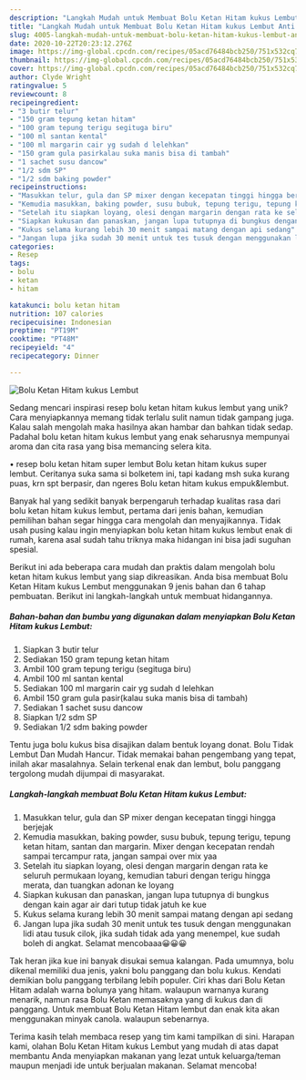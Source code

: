 ```yaml
---
description: "Langkah Mudah untuk Membuat Bolu Ketan Hitam kukus Lembut Anti Gagal"
title: "Langkah Mudah untuk Membuat Bolu Ketan Hitam kukus Lembut Anti Gagal"
slug: 4005-langkah-mudah-untuk-membuat-bolu-ketan-hitam-kukus-lembut-anti-gagal
date: 2020-10-22T20:23:12.276Z
image: https://img-global.cpcdn.com/recipes/05acd76484bcb250/751x532cq70/bolu-ketan-hitam-kukus-lembut-foto-resep-utama.jpg
thumbnail: https://img-global.cpcdn.com/recipes/05acd76484bcb250/751x532cq70/bolu-ketan-hitam-kukus-lembut-foto-resep-utama.jpg
cover: https://img-global.cpcdn.com/recipes/05acd76484bcb250/751x532cq70/bolu-ketan-hitam-kukus-lembut-foto-resep-utama.jpg
author: Clyde Wright
ratingvalue: 5
reviewcount: 8
recipeingredient:
- "3 butir telur"
- "150 gram tepung ketan hitam"
- "100 gram tepung terigu segituga biru"
- "100 ml santan kental"
- "100 ml margarin cair yg sudah d lelehkan"
- "150 gram gula pasirkalau suka manis bisa di tambah"
- "1 sachet susu dancow"
- "1/2 sdm SP"
- "1/2 sdm baking powder"
recipeinstructions:
- "Masukkan telur, gula dan SP mixer dengan kecepatan tinggi hingga berjejak"
- "Kemudia masukkan, baking powder, susu bubuk, tepung terigu, tepung ketan hitam, santan dan margarin. Mixer dengan kecepatan rendah sampai tercampur rata, jangan sampai over mix yaa"
- "Setelah itu siapkan loyang, olesi dengan margarin dengan rata ke seluruh permukaan loyang, kemudian taburi dengan terigu hingga merata, dan tuangkan adonan ke loyang"
- "Siapkan kukusan dan panaskan, jangan lupa tutupnya di bungkus dengan kain agar air dari tutup tidak jatuh ke kue"
- "Kukus selama kurang lebih 30 menit sampai matang dengan api sedang"
- "Jangan lupa jika sudah 30 menit untuk tes tusuk dengan menggunakan lidi atau tusuk cilok, jika sudah tidak ada yang menempel, kue sudah boleh di angkat. Selamat mencobaaa😀😀😀"
categories:
- Resep
tags:
- bolu
- ketan
- hitam

katakunci: bolu ketan hitam 
nutrition: 107 calories
recipecuisine: Indonesian
preptime: "PT19M"
cooktime: "PT48M"
recipeyield: "4"
recipecategory: Dinner

---
```



![Bolu Ketan Hitam kukus Lembut](https://img-global.cpcdn.com/recipes/05acd76484bcb250/751x532cq70/bolu-ketan-hitam-kukus-lembut-foto-resep-utama.jpg)

Sedang mencari inspirasi resep bolu ketan hitam kukus lembut yang unik? Cara menyiapkannya memang tidak terlalu sulit namun tidak gampang juga. Kalau salah mengolah maka hasilnya akan hambar dan bahkan tidak sedap. Padahal bolu ketan hitam kukus lembut yang enak seharusnya mempunyai aroma dan cita rasa yang bisa memancing selera kita.

• resep bolu ketan hitam super lembut Bolu ketan hitam kukus super lembut. Ceritanya suka sama si bolketem ini, tapi kadang msh suka kurang puas, krn spt berpasir, dan ngeres Bolu ketan hitam kukus empuk&amp;lembut.

Banyak hal yang sedikit banyak berpengaruh terhadap kualitas rasa dari bolu ketan hitam kukus lembut, pertama dari jenis bahan, kemudian pemilihan bahan segar hingga cara mengolah dan menyajikannya. Tidak usah pusing kalau ingin menyiapkan bolu ketan hitam kukus lembut enak di rumah, karena asal sudah tahu triknya maka hidangan ini bisa jadi suguhan spesial.


Berikut ini ada beberapa cara mudah dan praktis dalam mengolah bolu ketan hitam kukus lembut yang siap dikreasikan. Anda bisa membuat Bolu Ketan Hitam kukus Lembut menggunakan 9 jenis bahan dan 6 tahap pembuatan. Berikut ini langkah-langkah untuk membuat hidangannya.

<!--inarticleads1-->

##### Bahan-bahan dan bumbu yang digunakan dalam menyiapkan Bolu Ketan Hitam kukus Lembut:

1. Siapkan 3 butir telur
1. Sediakan 150 gram tepung ketan hitam
1. Ambil 100 gram tepung terigu (segituga biru)
1. Ambil 100 ml santan kental
1. Sediakan 100 ml margarin cair yg sudah d lelehkan
1. Ambil 150 gram gula pasir(kalau suka manis bisa di tambah)
1. Sediakan 1 sachet susu dancow
1. Siapkan 1/2 sdm SP
1. Sediakan 1/2 sdm baking powder


Tentu juga bolu kukus bisa disajikan dalam bentuk loyang donat. Bolu Tidak Lembut Dan Mudah Hancur. Tidak memakai bahan pengembang yang tepat, inilah akar masalahnya. Selain terkenal enak dan lembut, bolu panggang tergolong mudah dijumpai di masyarakat. 

<!--inarticleads2-->

##### Langkah-langkah membuat Bolu Ketan Hitam kukus Lembut:

1. Masukkan telur, gula dan SP mixer dengan kecepatan tinggi hingga berjejak
1. Kemudia masukkan, baking powder, susu bubuk, tepung terigu, tepung ketan hitam, santan dan margarin. Mixer dengan kecepatan rendah sampai tercampur rata, jangan sampai over mix yaa
1. Setelah itu siapkan loyang, olesi dengan margarin dengan rata ke seluruh permukaan loyang, kemudian taburi dengan terigu hingga merata, dan tuangkan adonan ke loyang
1. Siapkan kukusan dan panaskan, jangan lupa tutupnya di bungkus dengan kain agar air dari tutup tidak jatuh ke kue
1. Kukus selama kurang lebih 30 menit sampai matang dengan api sedang
1. Jangan lupa jika sudah 30 menit untuk tes tusuk dengan menggunakan lidi atau tusuk cilok, jika sudah tidak ada yang menempel, kue sudah boleh di angkat. Selamat mencobaaa😀😀😀


Tak heran jika kue ini banyak disukai semua kalangan. Pada umumnya, bolu dikenal memiliki dua jenis, yakni bolu panggang dan bolu kukus. Kendati demikian bolu panggang terbilang lebih populer. Ciri khas dari Bolu Ketan Hitam adalah warna bolunya yang hitam. walaupun warnanya kurang menarik, namun rasa Bolu Ketan memasaknya yang di kukus dan di panggang. Untuk membuat Bolu Ketan Hitam lembut dan enak kita akan menggunakan minyak canola. walaupun sebenarnya. 

Terima kasih telah membaca resep yang tim kami tampilkan di sini. Harapan kami, olahan Bolu Ketan Hitam kukus Lembut yang mudah di atas dapat membantu Anda menyiapkan makanan yang lezat untuk keluarga/teman maupun menjadi ide untuk berjualan makanan. Selamat mencoba!
